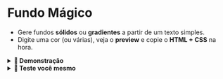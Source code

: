 

# Fundo Mágico

- Gere fundos **sólidos** ou **gradientes** a partir de um texto simples.
- Digite uma cor (ou várias), veja o **preview** e copie o **HTML + CSS** na hora.

<details>
  <summary><strong>🍿 Demonstração</strong></summary>

  <br>
  https://github.com/user-attachments/assets/5d010c94-0677-4cc6-9996-7a9dde832a73
</details>

<details>
  <summary><strong> 🧐 Teste você mesmo</strong></summary>

  <br>
  **Demo:** https://fundomagico-vsfn.vercel.app
</details>
